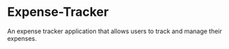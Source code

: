 # Expense-Tracker
An expense tracker application that allows users to track and manage their expenses.
